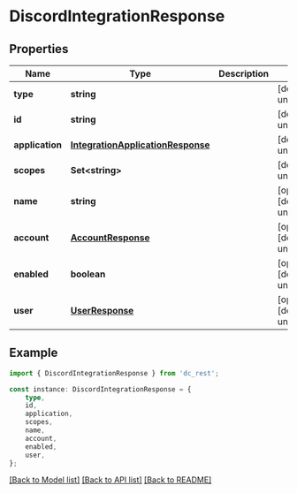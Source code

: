 # DiscordIntegrationResponse


## Properties

Name | Type | Description | Notes
------------ | ------------- | ------------- | -------------
**type** | **string** |  | [default to undefined]
**id** | **string** |  | [default to undefined]
**application** | [**IntegrationApplicationResponse**](IntegrationApplicationResponse.md) |  | [default to undefined]
**scopes** | **Set&lt;string&gt;** |  | [default to undefined]
**name** | **string** |  | [optional] [default to undefined]
**account** | [**AccountResponse**](AccountResponse.md) |  | [optional] [default to undefined]
**enabled** | **boolean** |  | [optional] [default to undefined]
**user** | [**UserResponse**](UserResponse.md) |  | [optional] [default to undefined]

## Example

```typescript
import { DiscordIntegrationResponse } from 'dc_rest';

const instance: DiscordIntegrationResponse = {
    type,
    id,
    application,
    scopes,
    name,
    account,
    enabled,
    user,
};
```

[[Back to Model list]](../README.md#documentation-for-models) [[Back to API list]](../README.md#documentation-for-api-endpoints) [[Back to README]](../README.md)
